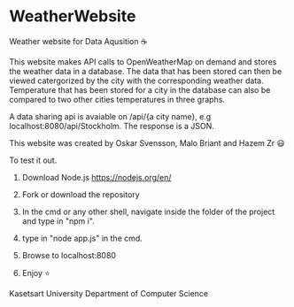 # WeatherWebsite

Weather website for Data Aqusition :coffee:

This website makes API calls to OpenWeatherMap on demand and stores the weather data in a database. The data that has been stored can then be viewed catergorized by the city with the corresponding weather data. Temperature that has been stored for a city in the database can also be compared to two other cities temperatures in three graphs. 

A data sharing api is avaiable on /api/{a city name}, e.g localhost:8080/api/Stockholm. The response is a JSON. 

This website was created by Oskar Svensson, Malo Briant and Hazem Zr :smiley: 

To test it out. 

1. Download Node.js https://nodejs.org/en/

2. Fork or download the repository

3. In the cmd or any other shell, navigate inside the folder of the project and type in "npm i".

4. type in "node app.js" in the cmd. 

5. Browse to localhost:8080

6. Enjoy :star: 

Kasetsart University 
Department of Computer Science 
